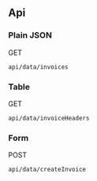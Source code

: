 ## Api

### Plain JSON
GET

	api/data/invoices

### Table
GET

	api/data/invoiceHeaders

### Form
POST

	api/data/createInvoice